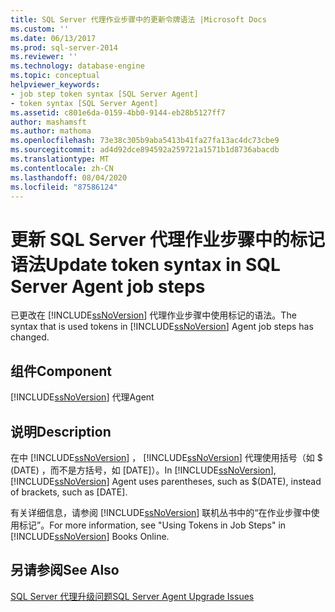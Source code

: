 ```yaml
---
title: SQL Server 代理作业步骤中的更新令牌语法 |Microsoft Docs
ms.custom: ''
ms.date: 06/13/2017
ms.prod: sql-server-2014
ms.reviewer: ''
ms.technology: database-engine
ms.topic: conceptual
helpviewer_keywords:
- job step token syntax [SQL Server Agent]
- token syntax [SQL Server Agent]
ms.assetid: c801e6da-0159-4bb0-9144-eb28b5127ff7
author: mashamsft
ms.author: mathoma
ms.openlocfilehash: 73e38c305b9aba5413b41fa27fa13ac4dc73cbe9
ms.sourcegitcommit: ad4d92dce894592a259721a1571b1d8736abacdb
ms.translationtype: MT
ms.contentlocale: zh-CN
ms.lasthandoff: 08/04/2020
ms.locfileid: "87586124"
---
```

# <a name="update-token-syntax-in-sql-server-agent-job-steps"></a><span data-ttu-id="d8793-102">更新 SQL Server 代理作业步骤中的标记语法</span><span class="sxs-lookup"><span data-stu-id="d8793-102">Update token syntax in SQL Server Agent job steps</span></span>
  <span data-ttu-id="d8793-103">已更改在 [!INCLUDE[ssNoVersion](../../includes/ssnoversion-md.md)] 代理作业步骤中使用标记的语法。</span><span class="sxs-lookup"><span data-stu-id="d8793-103">The syntax that is used tokens in [!INCLUDE[ssNoVersion](../../includes/ssnoversion-md.md)] Agent job steps has changed.</span></span>  
  
## <a name="component"></a><span data-ttu-id="d8793-104">组件</span><span class="sxs-lookup"><span data-stu-id="d8793-104">Component</span></span>  
 [!INCLUDE[ssNoVersion](../../includes/ssnoversion-md.md)] <span data-ttu-id="d8793-105">代理</span><span class="sxs-lookup"><span data-stu-id="d8793-105">Agent</span></span>  
  
## <a name="description"></a><span data-ttu-id="d8793-106">说明</span><span class="sxs-lookup"><span data-stu-id="d8793-106">Description</span></span>  
 <span data-ttu-id="d8793-107">在中 [!INCLUDE[ssNoVersion](../../includes/ssnoversion-md.md)] ， [!INCLUDE[ssNoVersion](../../includes/ssnoversion-md.md)] 代理使用括号（如 $ (DATE) ，而不是方括号，如 [DATE]）。</span><span class="sxs-lookup"><span data-stu-id="d8793-107">In [!INCLUDE[ssNoVersion](../../includes/ssnoversion-md.md)], [!INCLUDE[ssNoVersion](../../includes/ssnoversion-md.md)] Agent uses parentheses, such as $(DATE), instead of brackets, such as [DATE].</span></span>  
  
 <span data-ttu-id="d8793-108">有关详细信息，请参阅 [!INCLUDE[ssNoVersion](../../includes/ssnoversion-md.md)] 联机丛书中的“在作业步骤中使用标记”。</span><span class="sxs-lookup"><span data-stu-id="d8793-108">For more information, see "Using Tokens in Job Steps" in [!INCLUDE[ssNoVersion](../../includes/ssnoversion-md.md)] Books Online.</span></span>  
  
## <a name="see-also"></a><span data-ttu-id="d8793-109">另请参阅</span><span class="sxs-lookup"><span data-stu-id="d8793-109">See Also</span></span>  
 [<span data-ttu-id="d8793-110">SQL Server 代理升级问题</span><span class="sxs-lookup"><span data-stu-id="d8793-110">SQL Server Agent Upgrade Issues</span></span>](../../../2014/sql-server/install/sql-server-agent-upgrade-issues.md)  
  
  
